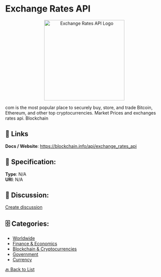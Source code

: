 # Exchange Rates API
<p align="center">
    <img width="256" src="https://raw.githubusercontent.com/apis-list/apis-list/main/apis/exchange-rates-api/logo_256x256.png" alt="Exchange Rates API Logo"/>
</p>

com is the most popular place to securely buy, store, and trade Bitcoin, Ethereum, and other top cryptocurrencies. Market Prices and exchanges rates api. Blockchain

##  🔗 Links
**Docs / Website**: https://blockchain.info/api/exchange_rates_api

## 🧬 Specification:
**Type**: N/A  
**URI**: N/A

## 💬 Discussion:
[Create discussion](https://github.com/apis-list/apis-list/discussions/new)

## 🗄️ Categories:
- [Worldwide](https://github.com/apis-list/apis-list#worldwide)
- [Finance & Economics](https://github.com/apis-list/apis-list#finance--economics)
- [Blockchain & Cryptocurrencies](https://github.com/apis-list/apis-list#blockchain--cryptocurrencies)
- [Government](https://github.com/apis-list/apis-list#government)
- [Currency](https://github.com/apis-list/apis-list#currency)




[🔙 Back to List](https://github.com/apis-list/apis-list)
